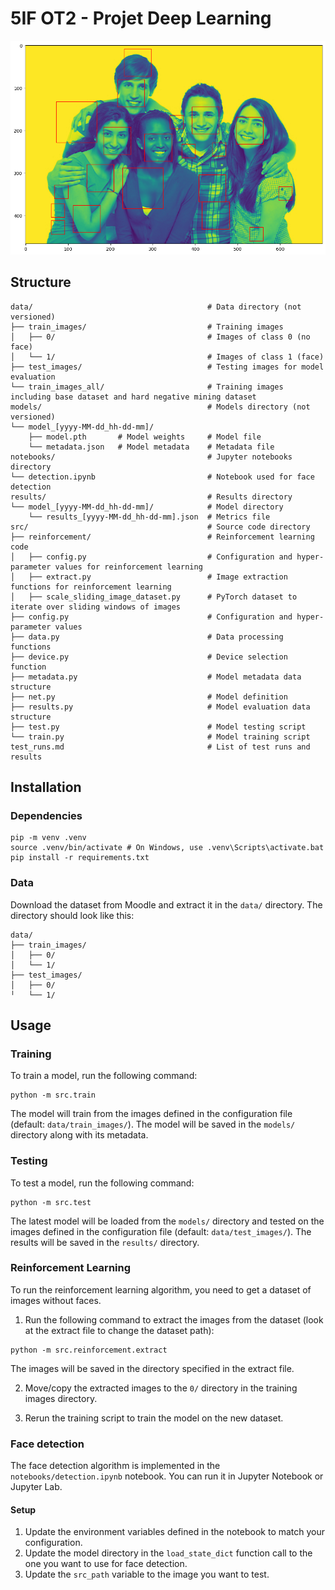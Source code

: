 # 5IF OT2 - Projet Deep Learning

![Face detection](./doc/detection.png)

## Structure

```
data/                                       # Data directory (not versioned)
├── train_images/                           # Training images
│   ├── 0/                                  # Images of class 0 (no face)
│   └── 1/                                  # Images of class 1 (face)
├── test_images/                            # Testing images for model evaluation
└── train_images_all/                       # Training images including base dataset and hard negative mining dataset
models/                                     # Models directory (not versioned)
└── model_[yyyy-MM-dd_hh-dd-mm]/
    ├── model.pth       # Model weights     # Model file
    └── metadata.json   # Model metadata    # Metadata file
notebooks/                                  # Jupyter notebooks directory
└── detection.ipynb                         # Notebook used for face detection
results/                                    # Results directory
└── model_[yyyy-MM-dd_hh-dd-mm]/            # Model directory
    └── results_[yyyy-MM-dd_hh-dd-mm].json  # Metrics file
src/                                        # Source code directory
├── reinforcement/                          # Reinforcement learning code
│   ├── config.py                           # Configuration and hyper-parameter values for reinforcement learning
│   ├── extract.py                          # Image extraction functions for reinforcement learning
│   ├── scale_sliding_image_dataset.py      # PyTorch dataset to iterate over sliding windows of images
├── config.py                               # Configuration and hyper-parameter values
├── data.py                                 # Data processing functions
├── device.py                               # Device selection function
├── metadata.py                             # Model metadata data structure
├── net.py                                  # Model definition
├── results.py                              # Model evaluation data structure
├── test.py                                 # Model testing script
└── train.py                                # Model training script
test_runs.md                                # List of test runs and results
```

## Installation

### Dependencies

```
pip -m venv .venv
source .venv/bin/activate # On Windows, use .venv\Scripts\activate.bat
pip install -r requirements.txt
```

### Data

Download the dataset from Moodle and extract it in the `data/` directory. The directory should look like this:

```
data/
├── train_images/
│   ├── 0/
│   └── 1/
├── test_images/
│   ├── 0/
╵   └── 1/
```

## Usage

### Training

To train a model, run the following command:

```
python -m src.train
```

The model will train from the images defined in the configuration file (default: `data/train_images/`). The model will be saved in the `models/` directory along with its metadata.

### Testing

To test a model, run the following command:

```
python -m src.test
```

The latest model will be loaded from the `models/` directory and tested on the images defined in the configuration file (default: `data/test_images/`). The results will be saved in the `results/` directory.

### Reinforcement Learning

To run the reinforcement learning algorithm, you need to get a dataset of images without faces.

1. Run the following command to extract the images from the dataset (look at the extract file to change the dataset path):

```
python -m src.reinforcement.extract
```

The images will be saved in the directory specified in the extract file.

2. Move/copy the extracted images to the `0/` directory in the training images directory.

3. Rerun the training script to train the model on the new dataset.

### Face detection

The face detection algorithm is implemented in the `notebooks/detection.ipynb` notebook. You can run it in Jupyter Notebook or Jupyter Lab.

#### Setup

1. Update the environment variables defined in the notebook to match your configuration.
2. Update the model directory in the `load_state_dict` function call to the one you want to use for face detection.
3. Update the `src_path` variable to the image you want to test.
